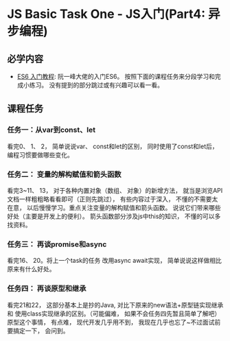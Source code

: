 # JS Basic Task One - JS入门(Part4: 异步编程)

## 必学内容
+ [ES6 入门教程](https://es6.ruanyifeng.com/): 阮一峰大佬的入门ES6。 按照下面的课程任务来分段学习和完成小练习。 没有提到的部分跳过或有兴趣可以看一看。

## 课程任务
### 任务一：从var到const、let
看完0、 1、 2， 简单说说var、 const和let的区别， 同时使用了const和let后， 编程习惯要做哪些变化。


### 任务二： 变量的解构赋值和箭头函数
看完3~11、 13， 对于各种内置对象（数组、 对象）的新增方法， 就当是浏览API文档一样粗粗略看看即可（正则先跳过）， 有些内容过于深入， 不懂的不需要太在意， 以后慢慢学习。重点关注变量的解构赋值和箭头函数。 说说它们带来哪些好处（主要是开发上的便利）。 箭头函数部分涉及js中this的知识， 不懂的可以多找资料。

### 任务三： 再谈promise和async
看完16、 20。将上一个task的任务 改用async await实现， 简单说说这样做相比原来有什么好处。

### 任务四： 再谈原型和继承
看完21和22， 这部分基本上是抄的Java, 对比下原来的new语法+原型链实现继承和 使用class实现继承的区别。（可能偏难， 如果不会任务四先暂且简单了解吧） 原型这个事情， 有点难， 现代开发几乎用不到， 我现在几乎也忘了~不过面试前要搞定一下， 会问到。